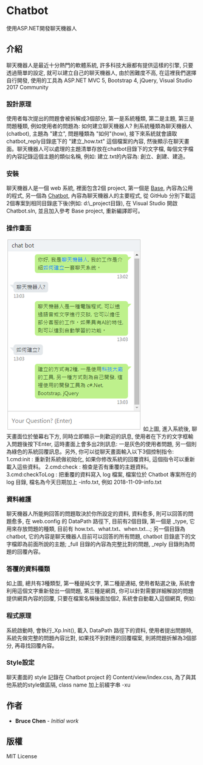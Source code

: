 # Chatbot

使用ASP.NET開發聊天機器人

## 介紹

聊天機器人是最近十分熱門的軟體系統, 許多科技大廠都有提供這樣的引擎, 只要透過簡單的設定, 就可以建立自己的聊天機器人, 由於困難度不高, 在這裡我們選擇自行開發, 使用的工具為 ASP.NET MVC 5, Bootstrap 4, jQuery, Visual Studio 2017 Community

### 設計原理

使用者每次提出的問題會被拆解成3個部分, 第一是系統種類, 第二是主題, 第三是問題種類, 例如使用者的問題為: 如何建立聊天機器人? 則系統種類為聊天機器人(chatbot), 主題為 "建立", 問題種類為 "如何"(how), 接下來系統就會讀取chatbot\_reply目錄底下的 "建立_how.txt" 這個檔案的內容, 然後顯示在聊天畫面。聊天機器人可以處理的主題清單存放在chatbot目錄下的文字檔, 每個文字檔的內容記錄這個主題的類似名稱, 例如: 建立.txt的內容為: 創立、創建、建造。

### 安裝

聊天機器人是一個 web 系統, 裡面包含2個 project, 第一個是 [Base](https://github.com/bruce66tw/Base), 內容為公用的程式, 另一個為 [Chatbot](https://github.com/bruce66tw/Chatbot), 內容為聊天機器人的主要程式, 從 GitHub 分別下載這2個專案到相同目錄底下後(例如: d:\\_project目錄), 在 Visual Studio 開啟 Chatbot.sln, 並且加入參考 Base project, 重新編譯即可。 

### 操作畫面

![聊天畫面](https://github.com/bruce66tw/Chatbot/blob/master/images/chat.png)
如上圖, 進入系統後, 聊天畫面位於螢幕右下方, 同時立即顯示一則歡迎的訊息, 使用者在下方的文字框輸入問題後按下Enter, 這時畫面上會多出2則訊息: 一是灰色的使用者問題, 另一個則為綠色的系統回覆訊息。另外, 你可以從聊天畫面輸入以下3個控制指令:
1.cmd:init : 重新對系統做初始化, 如果你修改系統的回覆資料, 這個指令可以重新載入這些資料。
2.cmd:check : 檢查是否有重覆的主題資料。
3.cmd:checkToLog : 把重覆的資料寫入 log 檔案, 檔案位於 Chatbot 專案所在的 log 目錄, 檔名為今天日期加上 -info.txt, 例如 2018-11-09-info.txt

### 資料維護

聊天機器人所能夠回答的問題取決於你所設定的資料, 資料愈多, 則可以回答的問題愈多, 在 web.config 的 DataPath 路徑下, 目前有2個目錄, 第一個是 _type, 它用來存放問題的種類, 目前有 how.txt、what.txt、when.txt...; 另一個目錄為 chatbot, 它的內容是聊天機器人目前可以回答的所有問題, chatbot 目錄底下的文字檔即為前面所說的主題; _full 目錄的內容為完整比對的問題, _reply 目錄則為問題的回覆內容。

### 答覆的資料種類

如上圖, 總共有3種類型, 第一種是純文字, 第二種是連結, 使用者點選之後, 系統會利用這個文字重新發出一個問題, 第三種是網頁, 你可以針對需要詳細解說的問題提供網頁內容的回覆, 只要在檔案名稱後面加個2, 系統會自動載入這個網頁, 例如:

### 程式原理

系統啟動時, 會執行_Xp.Init(), 載入 DataPath 路徑下的資料, 使用者提出問題時, 系統先做完整的問題內容比對, 如果找不到對應的回覆檔案, 則將問題折解為3個部分, 再尋找回覆內容。

### Style設定

聊天畫面的 style 記錄在 Chatbot project 的 Content/view/index.css, 為了與其他系統的style做區隔, class name 加上前綴字串 -xu

## 作者

* **Bruce Chen** - *Initial work*

## 版權

MIT License
